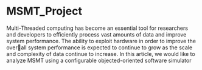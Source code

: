 # MSMT_Project
Multi-Threaded computing has become an essential tool for researchers and developers to efficiently process vast amounts of data and improve system performance. The ability to exploit hardware in order to improve the overall system performance is expected to continue to grow as the scale and complexity of data continue to increase. In this article, we would like to analyze MSMT using a configurable objected-oriented software simulator
